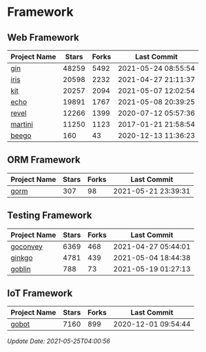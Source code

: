 # Framework

## Web Framework
| Project Name | Stars | Forks | Last Commit |
| ------------ | ----- | ----- | ----------- |
| [gin](https://github.com/gin-gonic/gin) | 48259 | 5492 | 2021-05-24 08:55:54 |
| [iris](https://github.com/kataras/iris) | 20598 | 2232 | 2021-04-27 21:11:37 |
| [kit](https://github.com/go-kit/kit) | 20257 | 2094 | 2021-05-07 12:02:54 |
| [echo](https://github.com/labstack/echo) | 19891 | 1767 | 2021-05-08 20:39:25 |
| [revel](https://github.com/revel/revel) | 12266 | 1399 | 2020-07-12 05:57:36 |
| [martini](https://github.com/go-martini/martini) | 11250 | 1123 | 2017-01-21 21:58:54 |
| [beego](https://github.com/astaxie/beego) | 160 | 43 | 2020-12-13 11:36:23 |

## ORM Framework
| Project Name | Stars | Forks | Last Commit |
| ------------ | ----- | ----- | ----------- |
| [gorm](https://github.com/jinzhu/gorm) | 307 | 98 | 2021-05-21 23:39:31 |

## Testing Framework
| Project Name | Stars | Forks | Last Commit |
| ------------ | ----- | ----- | ----------- |
| [goconvey](https://github.com/smartystreets/goconvey) | 6369 | 468 | 2021-04-27 05:44:01 |
| [ginkgo](https://github.com/onsi/ginkgo) | 4781 | 439 | 2021-05-04 18:44:38 |
| [goblin](https://github.com/franela/goblin) | 788 | 73 | 2021-05-19 01:27:13 |

## IoT Framework
| Project Name | Stars | Forks | Last Commit |
| ------------ | ----- | ----- | ----------- |
| [gobot](https://github.com/hybridgroup/gobot) | 7160 | 899 | 2020-12-01 09:54:44 |

*Update Date: 2021-05-25T04:00:56*
